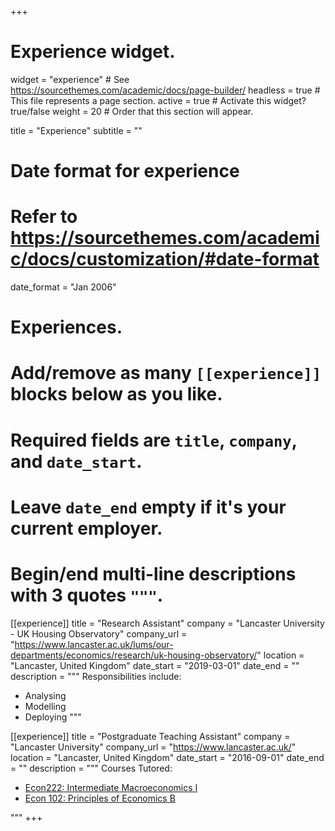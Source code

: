 +++
# Experience widget.
widget = "experience"  # See https://sourcethemes.com/academic/docs/page-builder/
headless = true  # This file represents a page section.
active = true  # Activate this widget? true/false
weight = 20  # Order that this section will appear.

title = "Experience"
subtitle = ""

# Date format for experience
#   Refer to https://sourcethemes.com/academic/docs/customization/#date-format
date_format = "Jan 2006"

# Experiences.
#   Add/remove as many `[[experience]]` blocks below as you like.
#   Required fields are `title`, `company`, and `date_start`.
#   Leave `date_end` empty if it's your current employer.
#   Begin/end multi-line descriptions with 3 quotes `"""`.
[[experience]]
  title = "Research Assistant"
  company = "Lancaster University - UK Housing Observatory"
  company_url = "https://www.lancaster.ac.uk/lums/our-departments/economics/research/uk-housing-observatory/"
  location = "Lancaster, United Kingdom"
  date_start = "2019-03-01"
  date_end = ""
  description = """
  Responsibilities include:
  
  * Analysing
  * Modelling
  * Deploying
  """
  
[[experience]]
  title = "Postgraduate Teaching Assistant"
  company = "Lancaster University"
  company_url = "https://www.lancaster.ac.uk/"
  location = "Lancaster, United Kingdom"
  date_start = "2016-09-01"
  date_end = ""
  description = """ 
  Courses Tutored:
  
  * [Econ222: Intermediate Macroeconomics I](http://www.lusi.lancaster.ac.uk/CoursesHandbook/ModuleDetails/ModuleDetail?yearId=000114&courseId=016985)
  * [Econ 102: Principles of Economics B](http://www.lusi.lancaster.ac.uk/CoursesHandbook/ModuleDetails/ModuleDetail?yearId=000114&courseId=018424)

"""
+++
